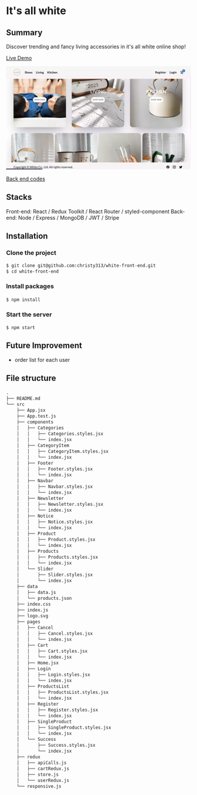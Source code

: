 # It's all white

## Summary

Discover trending and fancy living accessories in it's all white online shop!

[Live Demo](https://allwhite.netlify.app/)

![](./public/white.webp)

[Back end codes](https://github.com/christy313/white-back-end)

## Stacks

Front-end: React / Redux Toolkit / React Router / styled-component
Back-end: Node / Express / MongoDB / JWT / Stripe

## Installation

### Clone the project

```
$ git clone git@github.com:christy313/white-front-end.git
$ cd white-front-end
```

### Install packages

`$ npm install`

### Start the server

`$ npm start`

## Future Improvement

- order list for each user

## File structure

```
.
├── README.md
└── src
    ├── App.jsx
    ├── App.test.js
    ├── components
    │   ├── Categories
    │   │   ├── Categories.styles.jsx
    │   │   └── index.jsx
    │   ├── CategoryItem
    │   │   ├── CategoryItem.styles.jsx
    │   │   └── index.jsx
    │   ├── Footer
    │   │   ├── Footer.styles.jsx
    │   │   └── index.jsx
    │   ├── Navbar
    │   │   ├── Navbar.styles.jsx
    │   │   └── index.jsx
    │   ├── Newsletter
    │   │   ├── Newsletter.styles.jsx
    │   │   └── index.jsx
    │   ├── Notice
    │   │   ├── Notice.styles.jsx
    │   │   └── index.jsx
    │   ├── Product
    │   │   ├── Product.styles.jsx
    │   │   └── index.jsx
    │   ├── Products
    │   │   ├── Products.styles.jsx
    │   │   └── index.jsx
    │   └── Slider
    │       ├── Slider.styles.jsx
    │       └── index.jsx
    ├── data
    │   ├── data.js
    │   └── products.json
    ├── index.css
    ├── index.js
    ├── logo.svg
    ├── pages
    │   ├── Cancel
    │   │   ├── Cancel.styles.jsx
    │   │   └── index.jsx
    │   ├── Cart
    │   │   ├── Cart.styles.jsx
    │   │   └── index.jsx
    │   ├── Home.jsx
    │   ├── Login
    │   │   ├── Login.styles.jsx
    │   │   └── index.jsx
    │   ├── ProductsList
    │   │   ├── ProductsList.styles.jsx
    │   │   └── index.jsx
    │   ├── Register
    │   │   ├── Register.styles.jsx
    │   │   └── index.jsx
    │   ├── SingleProduct
    │   │   ├── SingleProduct.styles.jsx
    │   │   └── index.jsx
    │   └── Success
    │       ├── Success.styles.jsx
    │       └── index.jsx
    ├── redux
    │   ├── apiCalls.js
    │   ├── cartRedux.js
    │   ├── store.js
    │   └── userRedux.js
    └── responsive.js
```